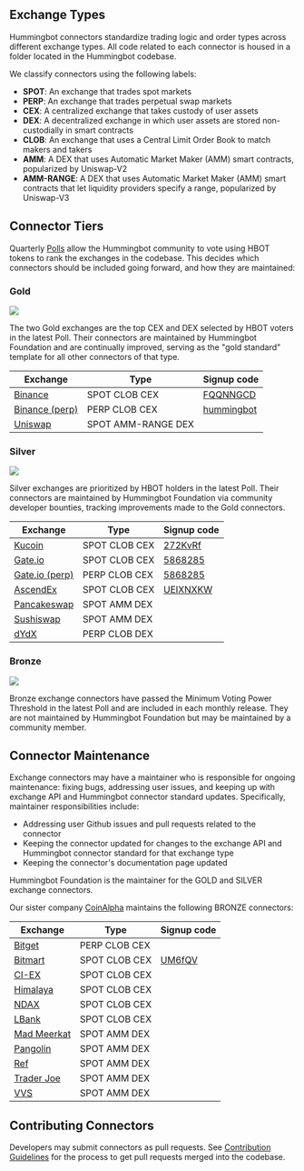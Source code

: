 ## Exchange Types

Hummingbot connectors standardize trading logic and order types across different exchange types. All code related to each connector is housed in a folder located in the Hummingbot codebase.

We classify connectors using the following labels:

* **SPOT**: An exchange that trades spot markets
* **PERP**: An exchange that trades perpetual swap markets
* **CEX**: A centralized exchange that takes custody of user assets
* **DEX**: A decentralized exchange in which user assets are stored non-custodially in smart contracts
* **CLOB**: An exchange that uses a Central Limit Order Book to match makers and takers
* **AMM**: A DEX that uses Automatic Market Maker (AMM) smart contracts, popularized by Uniswap-V2
* **AMM-RANGE**: A DEX that uses Automatic Market Maker (AMM) smart contracts that let liquidity providers specify a range, popularized by Uniswap-V3

## Connector Tiers

Quarterly [Polls](/governance/polls) allow the Hummingbot community to vote using HBOT tokens to rank the exchanges in the codebase. This decides which connectors should be included going forward, and how they are maintained:

### Gold

![](https://img.shields.io/static/v1?label=Hummingbot&message=GOLD&color=yellow)

The two Gold exchanges are the top CEX and DEX selected by HBOT voters in the latest Poll. Their connectors are maintained by Hummingbot Foundation and are continually improved, serving as the "gold standard" template for all other connectors of that type.

| Exchange | Type | Signup code |
|----------|------|-------------|
| [Binance](./binance) | SPOT CLOB CEX | [FQQNNGCD](https://www.binance.com/en/register?ref=FQQNNGCD)
| [Binance (perp)](./binance-perpetual) | PERP CLOB CEX | [hummingbot](https://www.binance.com/en/futures/ref?code=hummingbot)
| [Uniswap](./uniswap) | SPOT AMM-RANGE DEX |

### Silver

![](https://img.shields.io/static/v1?label=Hummingbot&message=SILVER&color=white)

Silver exchanges are prioritized by HBOT holders in the latest Poll. Their connectors are maintained by Hummingbot Foundation via community developer bounties, tracking improvements made to the Gold connectors.

| Exchange | Type | Signup code |
|----------|------|-------------|
| [Kucoin](./kucoin) | SPOT CLOB CEX | [272KvRf](https://www.kucoin.com/ucenter/signup?rcode=272KvRf)
| [Gate.io](./gate-io) | SPOT CLOB CEX | [5868285](https://www.gate.io/signup/5868285)
| [Gate.io (perp)](./gate-io-perpetual) | PERP CLOB CEX | [5868285](https://www.gate.io/signup/5868285)
| [AscendEx](./ascend-ex) | SPOT CLOB CEX | [UEIXNXKW](https://ascendex.com/register?inviteCode=UEIXNXKW)
| [Pancakeswap](./pancakeswap) | SPOT AMM DEX |
| [Sushiswap](./sushiswap) | SPOT AMM DEX |
| [dYdX](./dydx-perpetual) | PERP CLOB DEX |

### Bronze

![](https://img.shields.io/static/v1?label=Hummingbot&message=BRONZE&color=green)

Bronze exchange connectors have passed the Minimum Voting Power Threshold in the latest Poll and are included in each monthly release. They are not maintained by Hummingbot Foundation but may be maintained by a community member.

## Connector Maintenance

Exchange connectors may have a maintainer who is responsible for ongoing maintenance: fixing bugs, addressing user issues, and keeping up with exchange API and Hummingbot connector standard updates. Specifically, maintainer responsibilities include:

* Addressing user Github issues and pull requests related to the connector
* Keeping the connector updated for changes to the exchange API and Hummingbot connector standard for that exchange type
* Keeping the connector's documentation page updated

Hummingbot Foundation is the maintainer for the GOLD and SILVER exchange connectors.

Our sister company [CoinAlpha](https://coinalpha.com) maintains the following BRONZE connectors:

| Exchange | Type | Signup code |
|----------|------|-------------|
| [Bitget](./bitget-perpetual) | PERP CLOB CEX |
| [Bitmart](./bitmart) | SPOT CLOB CEX | [UM6fQV](https://www.bitmart.com/en?r=UM6fQV)
| [CI-EX](./ci-ex) | SPOT CLOB CEX |
| [Himalaya](./Himalaya) | SPOT CLOB CEX |
| [NDAX](./ndax) | SPOT CLOB CEX |
| [LBank](./lbank) | SPOT CLOB CEX |
| [Mad Meerkat](./mad-meerkat) | SPOT AMM DEX |
| [Pangolin](./pangolin) | SPOT AMM DEX |
| [Ref](./ref) | SPOT AMM DEX |
| [Trader Joe](./traderjoe) | SPOT AMM DEX |
| [VVS](./vvs) | SPOT AMM DEX |

## Contributing Connectors

Developers may submit connectors as pull requests. See [Contribution Guidelines](/developers/contributions/) for the process to get pull requests merged into the codebase.
